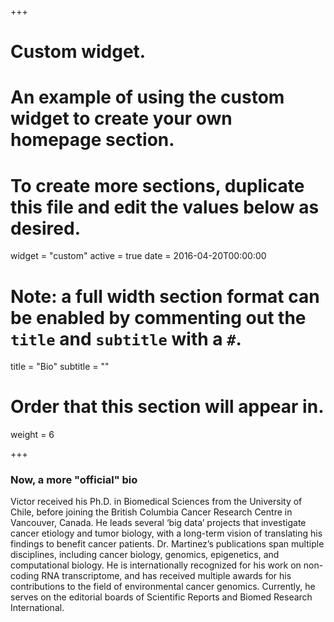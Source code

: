 +++
# Custom widget.
# An example of using the custom widget to create your own homepage section.
# To create more sections, duplicate this file and edit the values below as desired.
widget = "custom"
active = true
date = 2016-04-20T00:00:00

# Note: a full width section format can be enabled by commenting out the `title` and `subtitle` with a `#`.
title = "Bio"
subtitle = ""

# Order that this section will appear in.
weight = 6

+++  

### **Now, a more "official" bio**

Victor  received his Ph.D. in Biomedical Sciences from the University of Chile, before joining the British Columbia Cancer Research Centre in Vancouver, Canada. He leads several ‘big data’ projects that investigate cancer etiology and tumor biology, with a long-term vision of translating his findings to benefit cancer patients. Dr. Martinez’s publications span multiple disciplines, including cancer biology, genomics, epigenetics, and computational biology.  He is internationally recognized for his work on non-coding RNA transcriptome, and has received multiple awards for his contributions to the field of environmental cancer genomics.  Currently, he serves on the editorial boards of Scientific Reports and Biomed Research International.  

